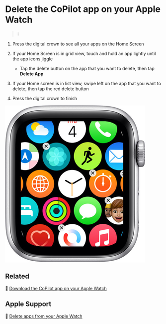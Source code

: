 # Delete the CoPilot app on your Apple Watch

> :information_source:

1. Press the digital crown to see all your apps on the Home Screen

2. If your Home Screen is in grid view, touch and hold an app lightly until the app icons jiggle

    - Tap the delete button on the app that you want to delete, then tap **Delete App**

2. If your Home screen is in list view, swipe left on the app that you want to delete, then tap the red delete button

3. Press the digital crown to finish

![watchos7-series6-delete-app](jpg/7a331fc03786dd6bde9eae163c89dd23ccdadbb0.jpg)

## Related

:paperclip: [Download the CoPilot app on your Apple Watch](download-the-copilot-app-on-your-apple-watch.md)

## Apple Support

:link: [Delete apps from your Apple Watch](https://support.apple.com/en-us/HT212064)
